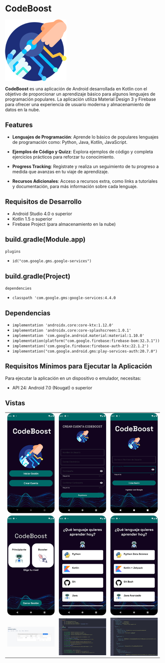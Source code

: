 # CodeBoost

<img src="app/src/main/res/drawable/logo.png" alt="CodeBoost Logo" width="200">

**CodeBoost** es una aplicación de Android desarrollada en Kotlin con el objetivo de proporcionar un aprendizaje básico para algunos lenguajes de programación populares. La aplicación utiliza Material Design 3 y Firebase para ofrecer una experiencia de usuario moderna y almacenamiento de datos en la nube.

## Features

- **Lenguajes de Programación**: Aprende lo básico de populares lenguajes de programación como: Python, Java, Kotlin, JavaScript.

- **Ejemplos de Código y Quizz**: Explora ejemplos de código y completa ejercicios prácticos para reforzar tu conocimiento.

- **Progress Tracking**: Regístrate y realiza un seguimiento de tu progreso a medida que avanzas en tu viaje de aprendizaje.

- **Recursos Adicionales**: Acceso a recursos extra, como links a tutoriales y documentación, para más información sobre cada lenguaje.

## Requisitos de Desarrollo

- Android Studio 4.0 o superior
- Kotlin 1.5 o superior
- Firebase Project (para almacenamiento en la nube)

## build.gradle(Module.app)
`plugins`
- `id("com.google.gms.google-services")`

## build.gradle(Project)
`dependencies`
- `classpath 'com.google.gms:google-services:4.4.0`
  
## Dependencias
- `implementation 'androidx.core:core-ktx:1.12.0'`
- `implementation 'androidx.core:core-splashscreen:1.0.1'`
- `implementation 'com.google.android.material:material:1.10.0'`
- `implementation(platform("com.google.firebase:firebase-bom:32.3.1"))`
- `implementation('com.google.firebase:firebase-auth-ktx:22.1.2')`
- `implementation("com.google.android.gms:play-services-auth:20.7.0")`


## Requisitos Mínimos para Ejecutar la Aplicación

Para ejecutar la aplicación en un dispositivo o emulador, necesitas:

- API 24: Android 7.0 (Nougat) o superior

## Vistas

<table>
  <tr> 
    <td><img src="screenshoots/main.png" alt="main view" width="400"></td>
    <td><img src="screenshoots/registro.png" alt="register view" width="400"></td>
    <td><img src="screenshoots/login.png" alt="CodeBoost Logo" width="400"></td>
  </tr>
  <tr>
    <td><img src="screenshoots/level.png" alt="CodeBoost Logo" width="400"></td>
     <td><img src="screenshoots/beginerMenu.png" alt="CodeBoost Logo" width="400"></td>
    <td><img src="screenshoots/boosterMenu.png" alt="CodeBoost Logo" width="400"></td>
  </tr>
  <tr>
    <td><img src="screenshoots/firebase.png" alt="CodeBoost Logo" width="400"></td>
    <td><img src="screenshoots/gradleApp.png" alt="CodeBoost Logo" width="400"></td>
     <td><img src="screenshoots/JsonGoogle.png" alt="CodeBoost Logo" width="400"></td>
  </tr>
</table>
